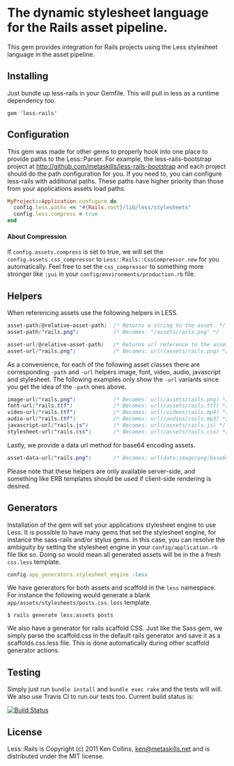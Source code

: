 # The dynamic stylesheet language for the Rails asset pipeline.

This gem provides integration for Rails projects using the Less stylesheet language in the asset pipeline.



## Installing

Just bundle up less-rails in your Gemfile. This will pull in less as a runtime dependency too.

    gem 'less-rails'



## Configuration

This gem was made for other gems to properly hook into one place to provide paths to the Less::Parser. For example, the less-rails-bootstrap project at http://github.com/metaskills/less-rails-bootstrap and each project should do the path configuration for you. If you need to, you can configure less-rails with additional paths. These paths have higher priority than those from your applications assets load paths.

```ruby
MyProject::Application.configure do
  config.less.paths << "#{Rails.root}/lib/less/stylesheets"
  config.less.compress = true
end
```

#### About Compression

If `config.assets.compress` is set to true, we will set the `config.assets.css_compressor` to `Less::Rails::CssCompressor.new` for you automatically. Feel free to set the `css_compressor` to something more stronger like `:yui` in your `config/environments/production.rb` file.



## Helpers

When referencing assets use the following helpers in LESS.

```css
asset-path(@relative-asset-path)  /* Returns a string to the asset. */
asset-path("rails.png")           /* Becomes: "/assets/rails.png" */

asset-url(@relative-asset-path)   /* Returns url reference to the asset. */
asset-url("rails.png")            /* Becomes: url(/assets/rails.png) */
```

As a convenience, for each of the following asset classes there are corresponding `-path` and `-url` helpers image, font, video, audio, javascript and stylesheet. The following examples only show the `-url` variants since you get the idea of the `-path` ones above.

```css
image-url("rails.png")            /* Becomes: url(/assets/rails.png) */
font-url("rails.ttf")             /* Becomes: url(/assets/rails.ttf) */
video-url("rails.ttf")            /* Becomes: url(/videos/rails.mp4) */
audio-url("rails.ttf")            /* Becomes: url(/audios/rails.mp3) */
javascript-url("rails.js")        /* Becomes: url(/assets/rails.js) */
stylesheet-url("rails.css")       /* Becomes: url(/assets/rails.css) */
```

Lastly, we provide a data url method for base64 encoding assets.

```css
asset-data-url("rails.png")       /* Becomes: url(data:image/png;base64,iVBORw0K...) */
```

Please note that these helpers are only available server-side, and something like ERB templates should be used if client-side rendering is desired.



## Generators

Installation of the gem will set your applications stylesheet engine to use Less. It is possible to have many gems that set the stylesheet engine, for instance the sass-rails and/or stylus gems. In this case, you can resolve the ambiguity by setting the stylesheet engine in your `config/application.rb` file like so. Doing so would mean all generated assets will be in the a fresh `css.less` template.

```ruby
config.app_generators.stylesheet_engine :less
```

We have generators for both assets and scaffold in the `less` namespace. For instance the following would generate a blank `app/assets/stylesheets/posts.css.less` template.

```
$ rails generate less:assets posts
```

We also have a generator for rails scaffold CSS. Just like the Sass gem, we simply parse the scaffold.css in the default rails generator and save it as a scaffolds.css.less file. This is done automatically during other scaffold generator actions.



## Testing

Simply just run `bundle install` and `bundle exec rake` and the tests will will. We also use Travis CI to run our tests too. Current build status is:

[![Build Status](https://secure.travis-ci.org/metaskills/less-rails.png)](http://travis-ci.org/metaskills/less-rails)



## License

Less::Rails is Copyright (c) 2011 Ken Collins, <ken@metaskills.net> and is distributed under the MIT license.

